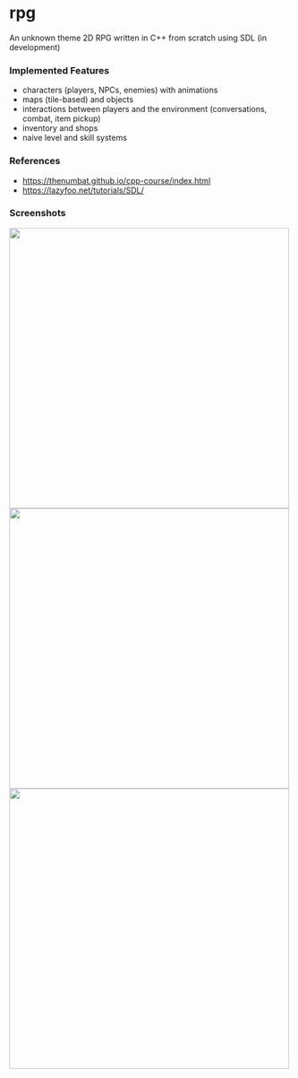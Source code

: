 # rpg
An unknown theme 2D RPG written in C++ from scratch using SDL (in development)

### Implemented Features

- characters (players, NPCs, enemies) with animations
- maps (tile-based) and objects
- interactions between players and the environment (conversations, combat, item pickup)
- inventory and shops
- naive level and skill systems

### References

- https://thenumbat.github.io/cpp-course/index.html
- https://lazyfoo.net/tutorials/SDL/

### Screenshots

<img src="https://user-images.githubusercontent.com/57233990/149397011-773c87dd-17f6-43ce-9b6f-b7baa18595bf.png" width=500px>
<img src="https://user-images.githubusercontent.com/57233990/149397019-038bb432-d66c-45e8-9505-95c9a883ee95.png" width=500px>
<img src="https://user-images.githubusercontent.com/57233990/149397025-116b53d6-20f3-45a7-996b-3db449a312b3.jpg" width=500px>


